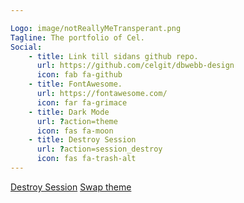```yaml
---

Logo: image/notReallyMeTransperant.png
Tagline: The portfolio of Cel.
Social:
    - title: Link till sidans github repo.
      url: https://github.com/celgit/dbwebb-design
      icon: fab fa-github
    - title: FontAwesome.
      url: https://fontawesome.com/
      icon: far fa-grimace
    - title: Dark Mode
      url: ?action=theme
      icon: fas fa-moon
    - title: Destroy Session
      url: ?action=session_destroy
      icon: fas fa-trash-alt
---
```

<!-- Länkarna om ni inte vill ha dem i er footer --->
<a href="?action=session_destroy">Destroy Session</a>
<a href="?action=theme">Swap theme</a>
